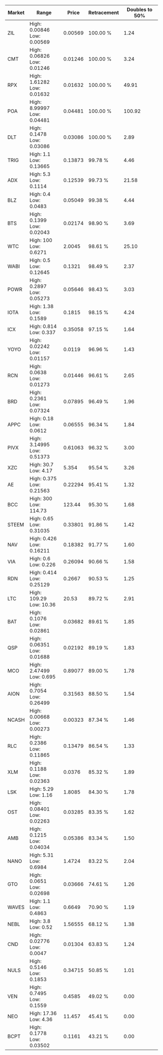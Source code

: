 | Market | Range | Price| Retracement | Doubles to 50% |
| --- | --- | --- | --- | --- |
| ZIL | High: 0.00846<br />Low: 0.00569 | 0.00569 | 100.00 % | 1.24 |
| CMT | High: 0.06826<br />Low: 0.01246 | 0.01246 | 100.00 % | 3.24 |
| RPX | High: 1.61282<br />Low: 0.01632 | 0.01632 | 100.00 % | 49.91 |
| POA | High: 8.99997<br />Low: 0.04481 | 0.04481 | 100.00 % | 100.92 |
| DLT | High: 0.1478<br />Low: 0.03086 | 0.03086 | 100.00 % | 2.89 |
| TRIG | High: 1.1<br />Low: 0.13665 | 0.13873 | 99.78 % | 4.46 |
| ADX | High: 5.3<br />Low: 0.1114 | 0.12539 | 99.73 % | 21.58 |
| BLZ | High: 0.4<br />Low: 0.0483 | 0.05049 | 99.38 % | 4.44 |
| BTS | High: 0.1399<br />Low: 0.02043 | 0.02174 | 98.90 % | 3.69 |
| WTC | High: 100<br />Low: 0.6271 | 2.0045 | 98.61 % | 25.10 |
| WABI | High: 0.5<br />Low: 0.12645 | 0.1321 | 98.49 % | 2.37 |
| POWR | High: 0.2897<br />Low: 0.05273 | 0.05646 | 98.43 % | 3.03 |
| IOTA | High: 1.38<br />Low: 0.1589 | 0.1815 | 98.15 % | 4.24 |
| ICX | High: 0.814<br />Low: 0.337 | 0.35058 | 97.15 % | 1.64 |
| YOYO | High: 0.02242<br />Low: 0.01157 | 0.0119 | 96.96 % | 1.43 |
| RCN | High: 0.0638<br />Low: 0.01273 | 0.01446 | 96.61 % | 2.65 |
| BRD | High: 0.2361<br />Low: 0.07324 | 0.07895 | 96.49 % | 1.96 |
| APPC | High: 0.18<br />Low: 0.0612 | 0.06555 | 96.34 % | 1.84 |
| PIVX | High: 3.14995<br />Low: 0.51373 | 0.61063 | 96.32 % | 3.00 |
| XZC | High: 30.7<br />Low: 4.17 | 5.354 | 95.54 % | 3.26 |
| AE | High: 0.375<br />Low: 0.21563 | 0.22294 | 95.41 % | 1.32 |
| BCC | High: 300<br />Low: 114.73 | 123.44 | 95.30 % | 1.68 |
| STEEM | High: 0.65<br />Low: 0.31035 | 0.33801 | 91.86 % | 1.42 |
| NAV | High: 0.426<br />Low: 0.16211 | 0.18382 | 91.77 % | 1.60 |
| VIA | High: 0.6<br />Low: 0.226 | 0.26094 | 90.66 % | 1.58 |
| RDN | High: 0.414<br />Low: 0.25129 | 0.2667 | 90.53 % | 1.25 |
| LTC | High: 109.29<br />Low: 10.36 | 20.53 | 89.72 % | 2.91 |
| BAT | High: 0.1076<br />Low: 0.02861 | 0.03682 | 89.61 % | 1.85 |
| QSP | High: 0.06351<br />Low: 0.01688 | 0.02192 | 89.19 % | 1.83 |
| MCO | High: 2.47499<br />Low: 0.695 | 0.89077 | 89.00 % | 1.78 |
| AION | High: 0.7054<br />Low: 0.26499 | 0.31563 | 88.50 % | 1.54 |
| NCASH | High: 0.00668<br />Low: 0.00273 | 0.00323 | 87.34 % | 1.46 |
| RLC | High: 0.2386<br />Low: 0.11865 | 0.13479 | 86.54 % | 1.33 |
| XLM | High: 0.1188<br />Low: 0.02363 | 0.0376 | 85.32 % | 1.89 |
| LSK | High: 5.29<br />Low: 1.16 | 1.8085 | 84.30 % | 1.78 |
| OST | High: 0.08401<br />Low: 0.02263 | 0.03285 | 83.35 % | 1.62 |
| AMB | High: 0.1215<br />Low: 0.04034 | 0.05386 | 83.34 % | 1.50 |
| NANO | High: 5.31<br />Low: 0.6984 | 1.4724 | 83.22 % | 2.04 |
| GTO | High: 0.0651<br />Low: 0.02698 | 0.03666 | 74.61 % | 1.26 |
| WAVES | High: 1.1<br />Low: 0.4863 | 0.6649 | 70.90 % | 1.19 |
| NEBL | High: 3.8<br />Low: 0.52 | 1.56555 | 68.12 % | 1.38 |
| CND | High: 0.02776<br />Low: 0.0047 | 0.01304 | 63.83 % | 1.24 |
| NULS | High: 0.5146<br />Low: 0.1853 | 0.34715 | 50.85 % | 1.01 |
| VEN | High: 0.7495<br />Low: 0.1559 | 0.4585 | 49.02 % | 0.00 |
| NEO | High: 17.36<br />Low: 4.36 | 11.457 | 45.41 % | 0.00 |
| BCPT | High: 0.1778<br />Low: 0.03502 | 0.1161 | 43.21 % | 0.00 |
